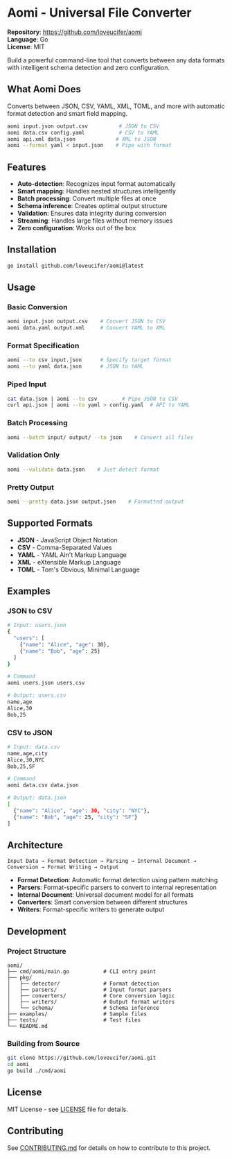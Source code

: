 # Aomi - Universal File Converter

**Repository**: https://github.com/loveucifer/aomi  
**Language**: Go  
**License**: MIT

Build a powerful command-line tool that converts between any data formats with intelligent schema detection and zero configuration.

## What Aomi Does

Converts between JSON, CSV, YAML, XML, TOML, and more with automatic format detection and smart field mapping.

```bash
aomi input.json output.csv          # JSON to CSV
aomi data.csv config.yaml           # CSV to YAML  
aomi api.xml data.json             # XML to JSON
aomi --format yaml < input.json    # Pipe with format
```

## Features

- **Auto-detection**: Recognizes input format automatically
- **Smart mapping**: Handles nested structures intelligently  
- **Batch processing**: Convert multiple files at once
- **Schema inference**: Creates optimal output structure
- **Validation**: Ensures data integrity during conversion
- **Streaming**: Handles large files without memory issues
- **Zero configuration**: Works out of the box

## Installation

```bash
go install github.com/loveucifer/aomi@latest
```

## Usage

### Basic Conversion
```bash
aomi input.json output.csv    # Convert JSON to CSV
aomi data.yaml output.xml     # Convert YAML to XML
```

### Format Specification
```bash
aomi --to csv input.json      # Specify target format
aomi --to yaml data.json      # JSON to YAML
```

### Piped Input
```bash
cat data.json | aomi --to csv        # Pipe JSON to CSV
curl api.json | aomi --to yaml > config.yaml  # API to YAML
```

### Batch Processing
```bash
aomi --batch input/ output/ --to json    # Convert all files
```

### Validation Only
```bash
aomi --validate data.json    # Just detect format
```

### Pretty Output
```bash
aomi --pretty data.json output.json    # Formatted output
```

## Supported Formats

- **JSON** - JavaScript Object Notation
- **CSV** - Comma-Separated Values  
- **YAML** - YAML Ain't Markup Language
- **XML** - eXtensible Markup Language
- **TOML** - Tom's Obvious, Minimal Language

## Examples

### JSON to CSV
```bash
# Input: users.json
{
  "users": [
    {"name": "Alice", "age": 30},
    {"name": "Bob", "age": 25}
  ]
}

# Command
aomi users.json users.csv

# Output: users.csv
name,age
Alice,30
Bob,25
```

### CSV to JSON
```bash
# Input: data.csv
name,age,city
Alice,30,NYC
Bob,25,SF

# Command
aomi data.csv data.json

# Output: data.json
[
  {"name": "Alice", "age": 30, "city": "NYC"},
  {"name": "Bob", "age": 25, "city": "SF"}
]
```

## Architecture

```
Input Data → Format Detection → Parsing → Internal Document → Conversion → Format Writing → Output
```

- **Format Detection**: Automatic format detection using pattern matching
- **Parsers**: Format-specific parsers to convert to internal representation
- **Internal Document**: Universal document model for all formats
- **Converters**: Smart conversion between different structures
- **Writers**: Format-specific writers to generate output

## Development

### Project Structure

```
aomi/
├── cmd/aomi/main.go           # CLI entry point
├── pkg/
│   ├── detector/              # Format detection
│   ├── parsers/               # Input format parsers
│   ├── converters/            # Core conversion logic
│   ├── writers/               # Output format writers
│   └── schema/                # Schema inference
├── examples/                  # Sample files
├── tests/                     # Test files
└── README.md
```

### Building from Source

```bash
git clone https://github.com/loveucifer/aomi.git
cd aomi
go build ./cmd/aomi
```

## License

MIT License - see [LICENSE](LICENSE) file for details.

## Contributing

See [CONTRIBUTING.md](CONTRIBUTING.md) for details on how to contribute to this project.